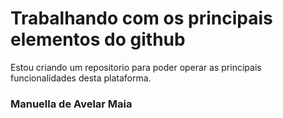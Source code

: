 # Trabalhando com os principais elementos do github

Estou criando um repositorio para poder operar as principais funcionalidades desta plataforma.

### Manuella de Avelar Maia
